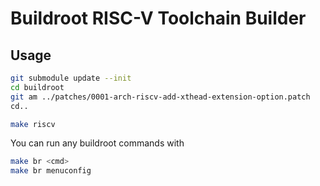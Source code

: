 # Buildroot RISC-V Toolchain Builder

## Usage
```sh
git submodule update --init
cd buildroot
git am ../patches/0001-arch-riscv-add-xthead-extension-option.patch
cd..

make riscv
```

You can run any buildroot commands with
```sh
make br <cmd>
make br menuconfig
